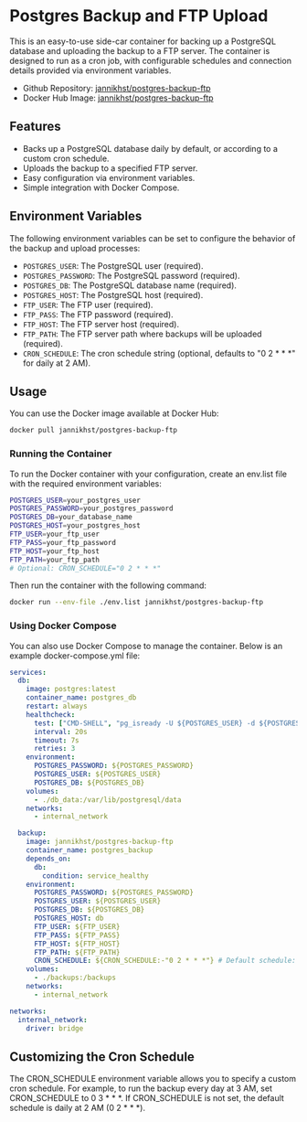# Postgres Backup and FTP Upload

This is an easy-to-use side-car container for backing up a PostgreSQL database and uploading the backup to a FTP server. The container is designed to run as a cron job, with configurable schedules and connection details provided via environment variables.

- Github Repository: [jannikhst/postgres-backup-ftp](https://github.com/jannikhst/postgres-backup-ftp)
- Docker Hub Image: [jannikhst/postgres-backup-ftp](https://hub.docker.com/r/jannikhst/postgres-backup-ftp)

## Features

- Backs up a PostgreSQL database daily by default, or according to a custom cron schedule.
- Uploads the backup to a specified FTP server.
- Easy configuration via environment variables.
- Simple integration with Docker Compose.

## Environment Variables

The following environment variables can be set to configure the behavior of the backup and upload processes:

- `POSTGRES_USER`: The PostgreSQL user (required).
- `POSTGRES_PASSWORD`: The PostgreSQL password (required).
- `POSTGRES_DB`: The PostgreSQL database name (required).
- `POSTGRES_HOST`: The PostgreSQL host (required).
- `FTP_USER`: The FTP user (required).
- `FTP_PASS`: The FTP password (required).
- `FTP_HOST`: The FTP server host (required).
- `FTP_PATH`: The FTP server path where backups will be uploaded (required).
- `CRON_SCHEDULE`: The cron schedule string (optional, defaults to "0 2 * * *" for daily at 2 AM).

## Usage
You can use the Docker image available at Docker Hub:

```sh
docker pull jannikhst/postgres-backup-ftp
```

### Running the Container

To run the Docker container with your configuration, create an env.list file with the required environment variables:

```sh
POSTGRES_USER=your_postgres_user
POSTGRES_PASSWORD=your_postgres_password
POSTGRES_DB=your_database_name
POSTGRES_HOST=your_postgres_host
FTP_USER=your_ftp_user
FTP_PASS=your_ftp_password
FTP_HOST=your_ftp_host
FTP_PATH=your_ftp_path
# Optional: CRON_SCHEDULE="0 2 * * *"
```

Then run the container with the following command:

```sh
docker run --env-file ./env.list jannikhst/postgres-backup-ftp
```

### Using Docker Compose

You can also use Docker Compose to manage the container. Below is an example docker-compose.yml file:

```yaml
services:
  db:
    image: postgres:latest
    container_name: postgres_db
    restart: always
    healthcheck:
      test: ["CMD-SHELL", "pg_isready -U ${POSTGRES_USER} -d ${POSTGRES_DB} || exit 1"]
      interval: 20s
      timeout: 7s
      retries: 3
    environment:
      POSTGRES_PASSWORD: ${POSTGRES_PASSWORD}
      POSTGRES_USER: ${POSTGRES_USER}
      POSTGRES_DB: ${POSTGRES_DB}
    volumes:
      - ./db_data:/var/lib/postgresql/data
    networks:
      - internal_network

  backup:
    image: jannikhst/postgres-backup-ftp
    container_name: postgres_backup
    depends_on:
      db:
        condition: service_healthy
    environment:
      POSTGRES_PASSWORD: ${POSTGRES_PASSWORD}
      POSTGRES_USER: ${POSTGRES_USER}
      POSTGRES_DB: ${POSTGRES_DB}
      POSTGRES_HOST: db
      FTP_USER: ${FTP_USER}
      FTP_PASS: ${FTP_PASS}
      FTP_HOST: ${FTP_HOST}
      FTP_PATH: ${FTP_PATH}
      CRON_SCHEDULE: ${CRON_SCHEDULE:-"0 2 * * *"} # Default schedule: daily at 2 AM
    volumes:
      - ./backups:/backups
    networks:
      - internal_network

networks:
  internal_network:
    driver: bridge
```

## Customizing the Cron Schedule
The CRON_SCHEDULE environment variable allows you to specify a custom cron schedule. For example, to run the backup every day at 3 AM, set CRON_SCHEDULE to 0 3 * * *. If CRON_SCHEDULE is not set, the default schedule is daily at 2 AM (0 2 * * *).

